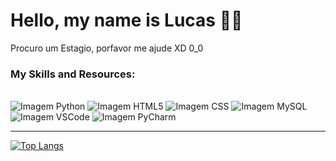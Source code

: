 # Hello, my name is Lucas 👋🙂

Procuro um Estagio, porfavor me ajude XD 0_0

### My Skills and Resources:

<br>

<div>
     <img src="https://img.shields.io/badge/Python-3471A4?style=for-the-badge&logo=python&logoColor=white" alt="Imagem Python">
     <img src="https://img.shields.io/badge/HTML5-E24B26?style=for-the-badge&logo=html5&logoColor=white" alt="Imagem HTML5">
     <img src="https://img.shields.io/badge/CSS3-553D7C?style=for-the-badge&logo=css3&logoColor=white" alt="Imagem CSS">
     <img src="https://img.shields.io/badge/MySQL-00000F?style=for-the-badge&logo=mysql&logoColor=white" alt="Imagem MySQL">
     <img src="https://img.shields.io/badge/VSCode-1E97E9.svg" alt="Imagem VSCode">
     <img src="https://img.shields.io/badge/PyCharm-366d27.svg?&style=for-the-badge&logo=PyCharm&logoColor=white" alt="Imagem PyCharm">
</div>

<hr>

[![Top Langs](https://github-readme-stats.vercel.app/api/top-langs/?username=Dev-LDRC&layout=donut-vertical&bg_color=010409&text_color=ffffff&title_color=ffffff&border_color=30363D&border_radius=15)](https://github.com/Dev-LDRC)
